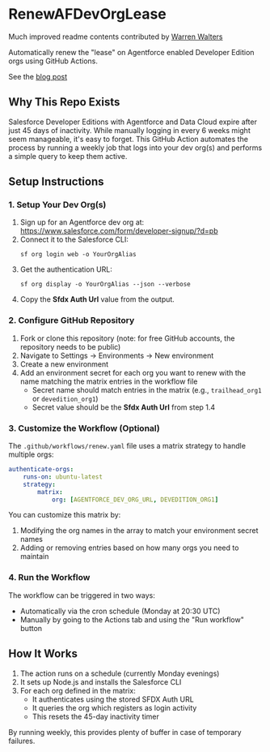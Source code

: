 # RenewAFDevOrgLease

Much improved readme contents contributed by [Warren Walters](https://github.com/walters954)

Automatically renew the "lease" on Agentforce enabled Developer Edition orgs using GitHub Actions.

See the [blog post](https://bobbuzzard.blogspot.com/2025/03/keep-your-agentforce-dev-org-alive-and.html) 

## Why This Repo Exists

Salesforce Developer Editions with Agentforce and Data Cloud expire after just 45 days of inactivity. While manually logging in every 6 weeks might seem manageable, it's easy to forget. This GitHub Action automates the process by running a weekly job that logs into your dev org(s) and performs a simple query to keep them active.

## Setup Instructions

### 1. Setup Your Dev Org(s)

1. Sign up for an Agentforce dev org at: https://www.salesforce.com/form/developer-signup/?d=pb
2. Connect it to the Salesforce CLI:
    ```
    sf org login web -o YourOrgAlias
    ```
3. Get the authentication URL:
    ```
    sf org display -o YourOrgAlias --json --verbose
    ```
4. Copy the **Sfdx Auth Url** value from the output.

### 2. Configure GitHub Repository

1. Fork or clone this repository (note: for free GitHub accounts, the repository needs to be public)
2. Navigate to Settings → Environments → New environment
3. Create a new environment
4. Add an environment secret for each org you want to renew with the name matching the matrix entries in the workflow file
    - Secret name should match entries in the matrix (e.g., `trailhead_org1` or `devedition_org1`)
    - Secret value should be the **Sfdx Auth Url** from step 1.4

### 3. Customize the Workflow (Optional)

The `.github/workflows/renew.yaml` file uses a matrix strategy to handle multiple orgs:

```yaml
authenticate-orgs:
    runs-on: ubuntu-latest
    strategy:
        matrix:
            org: [AGENTFORCE_DEV_ORG_URL, DEVEDITION_ORG1]
```

You can customize this matrix by:

1. Modifying the org names in the array to match your environment secret names
2. Adding or removing entries based on how many orgs you need to maintain

### 4. Run the Workflow

The workflow can be triggered in two ways:

-   Automatically via the cron schedule (Monday at 20:30 UTC)
-   Manually by going to the Actions tab and using the "Run workflow" button

## How It Works

1. The action runs on a schedule (currently Monday evenings)
2. It sets up Node.js and installs the Salesforce CLI
3. For each org defined in the matrix:
    - It authenticates using the stored SFDX Auth URL
    - It queries the org which registers as login activity
    - This resets the 45-day inactivity timer

By running weekly, this provides plenty of buffer in case of temporary failures.

